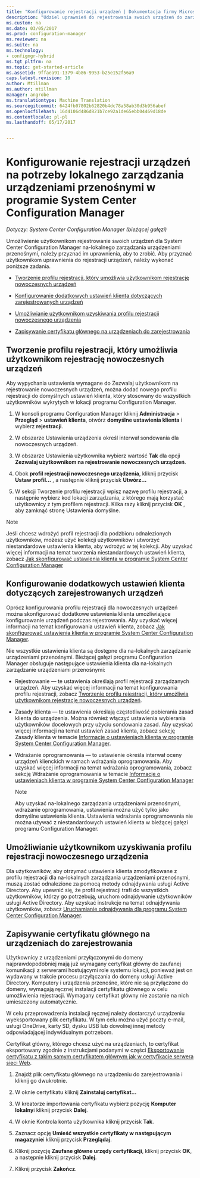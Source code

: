 ```yaml
---
title: "Konfigurowanie rejestracji urządzeń | Dokumentacja firmy Microsoft"
description: "Udziel uprawnień do rejestrowania swoich urządzeń do zarządzania urządzeniami przenośnymi lokalnie w programie System Center Configuration Manager, użytkownicy."
ms.custom: na
ms.date: 03/05/2017
ms.prod: configuration-manager
ms.reviewer: na
ms.suite: na
ms.technology:
- configmgr-hybrid
ms.tgt_pltfrm: na
ms.topic: get-started-article
ms.assetid: 9ffaea91-1379-4b86-9953-b25e152f56a9
caps.latest.revision: 10
author: Mtillman
ms.author: mtillman
manager: angrobe
ms.translationtype: Machine Translation
ms.sourcegitcommit: 6424fb07802b62820b4dc78a58ab30d3b956abef
ms.openlocfilehash: 16d4106d486d821b7ce92a1de65ebb04469d18de
ms.contentlocale: pl-pl
ms.lasthandoff: 05/17/2017


---
```

# <a name="set-up-device-enrollment-for-on-premises-mobile-device-management-in-system-center-configuration-manager"></a>Konfigurowanie rejestracji urządzeń na potrzeby lokalnego zarządzania urządzeniami przenośnymi w programie System Center Configuration Manager

*Dotyczy: System Center Configuration Manager (bieżącej gałęzi)*

Umożliwienie użytkownikom rejestrowanie swoich urządzeń dla System Center Configuration Manager na\-lokalnego zarządzania urządzeniami przenośnymi, należy przyznać im uprawnienia, aby to zrobić. Aby przyznać użytkownikom uprawnienia do rejestracji urządzeń, należy wykonać poniższe zadania.

-   [Tworzenie profilu rejestracji, który umożliwia użytkownikom rejestrację nowoczesnych urządzeń](#bkmk_createProf)  

-   [Konfigurowanie dodatkowych ustawień klienta dotyczących zarejestrowanych urządzeń](#bkmk_addClient)  

-   [Umożliwianie użytkownikom uzyskiwania profilu rejestracji nowoczesnego urządzenia](#bkmk_enableUsers)  

-   [Zapisywanie certyfikatu głównego na urządzeniach do zarejestrowania](#bkmk_storeCert)  

##  <a name="bkmk_createProf"></a> Tworzenie profilu rejestracji, który umożliwia użytkownikom rejestrację nowoczesnych urządzeń  
 Aby wypychania ustawienia wymagane do Zezwalaj użytkownikom na rejestrowanie nowoczesnych urządzeń, można dodać nowego profilu rejestracji do domyślnych ustawień klienta, który stosowany do wszystkich użytkowników wykrytych w lokacji programu Configuration Manager.  

1.  W konsoli programu Configuration Manager kliknij **Administracja** > **Przegląd** > **ustawień klienta**, otwórz **domyślne ustawienia klienta** i wybierz **rejestracji**.  

2.  W obszarze Ustawienia urządzenia określ interwał sondowania dla nowoczesnych urządzeń.  

3.  W obszarze Ustawienia użytkownika wybierz wartość **Tak** dla opcji **Zezwalaj użytkownikom na rejestrowanie nowoczesnych urządzeń**.  

4.  Obok **profil rejestracji nowoczesnego urządzenia**, kliknij przycisk **Ustaw profil...**  , a następnie kliknij przycisk **Utwórz...**  

5.  W sekcji Tworzenie profilu rejestracji wpisz nazwę profilu rejestracji, a następnie wybierz kod lokacji zarządzania, z którego mają korzystać użytkownicy z tym profilem rejestracji. Kilka razy kliknij przycisk **OK** , aby zamknąć stronę Ustawienia domyślne.  

> [!NOTE]  
>  Jeśli chcesz wdrożyć profil rejestracji dla podzbioru odnalezionych użytkowników, możesz użyć kolekcji użytkowników i utworzyć niestandardowe ustawienia klienta, aby wdrożyć w tej kolekcji. Aby uzyskać więcej informacji na temat tworzenia niestandardowych ustawień klienta, zobacz [Jak skonfigurować ustawienia klienta w programie System Center Configuration Manager](../../core/clients/deploy/configure-client-settings.md)  

##  <a name="bkmk_addClient"></a> Konfigurowanie dodatkowych ustawień klienta dotyczących zarejestrowanych urządzeń  
 Oprócz konfigurowania profilu rejestracji dla nowoczesnych urządzeń można skonfigurować dodatkowe ustawienia klienta umożliwiające konfigurowanie urządzeń podczas rejestrowania.  Aby uzyskać więcej informacji na temat konfigurowania ustawień klienta, zobacz [Jak skonfigurować ustawienia klienta w programie System Center Configuration Manager](../../core/clients/deploy/configure-client-settings.md).  

 Nie wszystkie ustawienia klienta są dostępne dla na\-lokalnych zarządzanie urządzeniami przenośnymi. Bieżącej gałęzi programu Configuration Manager obsługuje następujące ustawienia klienta dla na\-lokalnych zarządzanie urządzeniami przenośnymi:  

-   Rejestrowanie — te ustawienia określają profil rejestracji zarządzanych urządzeń. Aby uzyskać więcej informacji na temat konfigurowania profilu rejestracji, zobacz [Tworzenie profilu rejestracji, który umożliwia użytkownikom rejestrację nowoczesnych urządzeń](#bkmk_createProf).  

-   Zasady klienta — te ustawienia określają częstotliwość pobierania zasad klienta do urządzenia. Można również włączyć ustawienia wybierania użytkowników docelowych przy użyciu sondowania zasad. Aby uzyskać więcej informacji na temat ustawień zasad klienta, zobacz sekcję Zasady klienta w temacie [Informacje o ustawieniach klienta w programie System Center Configuration Manager](../../core/clients/deploy/about-client-settings.md).  

-   Wdrażanie oprogramowania — to ustawienie określa interwał oceny urządzeń klienckich w ramach wdrażania oprogramowania. Aby uzyskać więcej informacji na temat wdrażania oprogramowania, zobacz sekcję Wdrażanie oprogramowania w temacie [Informacje o ustawieniach klienta w programie System Center Configuration Manager](../../core/clients/deploy/about-client-settings.md)  

    > [!NOTE]  
    >  Aby uzyskać na\-lokalnego zarządzania urządzeniami przenośnymi, wdrażanie oprogramowania, ustawienia można użyć tylko jako domyślne ustawienia klienta. Ustawienia wdrażania oprogramowania nie można używać z niestandardowych ustawień klienta w bieżącej gałęzi programu Configuration Manager.  

##  <a name="bkmk_enableUsers"></a> Umożliwianie użytkownikom uzyskiwania profilu rejestracji nowoczesnego urządzenia  
 Dla użytkowników, aby otrzymać ustawienia klienta zmodyfikowane z profilu rejestracji dla na\-lokalnych zarządzania urządzeniami przenośnymi, muszą zostać odnalezione za pomocą metody odnajdywania usługi Active Directory. Aby upewnić się, że profil rejestracji trafi do wszystkich użytkowników, którzy go potrzebują, uruchom odnajdywanie użytkowników usługi Active Directory. Aby uzyskać instrukcje na temat odnajdywania użytkowników, zobacz [Uruchamianie odnajdywania dla programu System Center Configuration Manager](../../core/servers/deploy/configure/run-discovery.md).  

##  <a name="bkmk_storeCert"></a> Zapisywanie certyfikatu głównego na urządzeniach do zarejestrowania  
 Użytkownicy z urządzeniami przyłączonymi do domeny najprawdopodobniej mają już wymagany certyfikat główny do zaufanej komunikacji z serwerami hostującymi role systemu lokacji, ponieważ jest on wydawany w trakcie procesu przyłączania do domeny usługi Active Directory. Komputery i urządzenia przenośne, które nie są przyłączone do domeny, wymagają ręcznej instalacji certyfikatu głównego w celu umożliwienia rejestracji. Wymagany certyfikat główny nie zostanie na nich umieszczony automatycznie.  

 W celu przeprowadzenia instalacji ręcznej należy dostarczyć urządzeniu wyeksportowany plik certyfikatu. W tym celu można użyć poczty e-mail, usługi OneDrive, karty SD, dysku USB lub dowolnej innej metody odpowiadającej indywidualnym potrzebom.  

 Certyfikat główny, którego chcesz użyć na urządzeniach, to certyfikat eksportowany zgodnie z instrukcjami podanymi w części [Eksportowanie certyfikatu z takim samym certyfikatem głównym jak w certyfikacie serwera sieci Web](../../mdm/get-started/set-up-certificates-on-premises-mdm.md#bkmk_exportCert).  

1.  Znajdź plik certyfikatu głównego na urządzeniu do zarejestrowania i kliknij go dwukrotnie.  

2.  W oknie certyfikatu kliknij **Zainstaluj certyfikat...**  

3.  W kreatorze importowania certyfikatu wybierz pozycję **Komputer lokalny**i kliknij przycisk **Dalej**.  

4.  W oknie Kontrola konta użytkownika kliknij przycisk **Tak**.  

5.  Zaznacz opcję **Umieść wszystkie certyfikaty w następującym magazynie**i kliknij przycisk **Przeglądaj**.  

6.  Kliknij pozycję **Zaufane główne urzędy certyfikacji**, kliknij przycisk **OK**, a następnie kliknij przycisk **Dalej**.  

7.  Kliknij przycisk **Zakończ**.  


